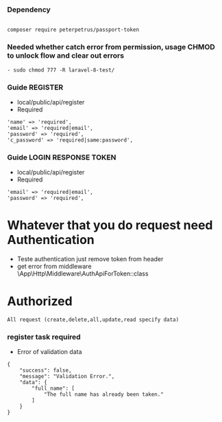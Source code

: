 ### Dependency

```

composer require peterpetrus/passport-token

```

### Needed whether catch error from permission, usage CHMOD to unlock flow and clear out errors
```
- sudo chmod 777 -R laravel-8-test/
```

### Guide REGISTER

- local/public/api/register
- Required

```
'name' => 'required',
'email' => 'required|email',
'password' => 'required',
'c_password' => 'required|same:password',

```

### Guide LOGIN RESPONSE TOKEN

- local/public/api/register
- Required

```
'email' => 'required|email',
'password' => 'required',

```
# Whatever that you do request need Authentication
- Teste authentication just remove token from header
- get error from middleware \App\Http\Middleware\AuthApiForToken::class

# Authorized
```
All request (create,delete,all,update,read specify data)
```

### register task required
- Error of validation data 
```
{
    "success": false,
    "message": "Validation Error.",
    "data": {
        "full_name": [
            "The full name has already been taken."
        ]
    }
}
```